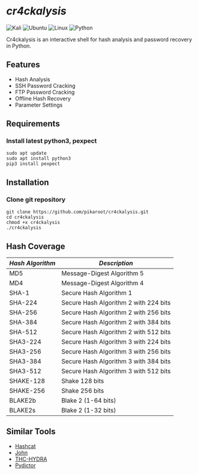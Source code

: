 # ***cr4ckalysis***

![Kali](https://img.shields.io/badge/Kali_Linux-557C94?style=for-the-badge&logo=kali-linux&logoColor=white)
![Ubuntu](https://img.shields.io/badge/Ubuntu-E95420?style=for-the-badge&logo=ubuntu&logoColor=white)
![Linux](https://img.shields.io/badge/Linux-FCC624?style=for-the-badge&logo=linux&logoColor=black)
![Python](https://img.shields.io/badge/python_3.10-3670A0?style=for-the-badge&logo=python&logoColor=ffdd54)

Cr4ckalysis is an interactive shell for hash analysis and password recovery in Python.<br>

## Features

- Hash Analysis
- SSH Password Cracking
- FTP Password Cracking
- Offline Hash Recovery
- Parameter Settings

## Requirements

### Install latest python3, pexpect
```
sudo apt update
sudo apt install python3
pip3 install pexpect
```

<!--### Install cr4ckalysis
```sudo apt install cr4ckalysis
cr4ckalysis
```
-->

## Installation

### Clone git repository
```
git clone https://github.com/pikaroot/cr4ckalysis.git
cd cr4ckalysis
chmod +x cr4ckalysis
./cr4ckalysis
```

## Hash Coverage

| ***Hash Algorithm*** | ***Description***                              |
|----------------------|------------------------------------------------|
| MD5                  | Message-Digest Algorithm 5                     |
| MD4                  | Message-Digest Algorithm 4                     |
| SHA-1                | Secure Hash Algorithm 1                        |
| SHA-224              | Secure Hash Algorithm 2 with 224 bits          |
| SHA-256              | Secure Hash Algorithm 2 with 256 bits          |
| SHA-384              | Secure Hash Algorithm 2 with 384 bits          |
| SHA-512              | Secure Hash Algorithm 2 with 512 bits          |
| SHA3-224             | Secure Hash Algorithm 3 with 224 bits          |
| SHA3-256             | Secure Hash Algorithm 3 with 256 bits          |
| SHA3-384             | Secure Hash Algorithm 3 with 384 bits          |
| SHA3-512             | Secure Hash Algorithm 3 with 512 bits          |
| SHAKE-128            | Shake 128 bits                                 |
| SHAKE-256            | Shake 256 bits                                 |
| BLAKE2b              | Blake 2 (1-64 bits)                            |
| BLAKE2s              | Blake 2 (1-32 bits)                            |

## Similar Tools

- [Hashcat](https://github.com/hashcat/hashcat)
- [John](https://github.com/openwall/john)
- [THC-HYDRA](https://github.com/vanhauser-thc/thc-hydra)
- [Pydictor](https://github.com/LandGrey/pydictor)
